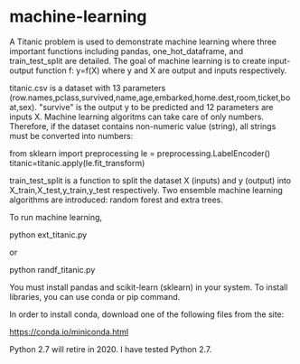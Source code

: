 # machine-learning
A Titanic problem is used to demonstrate machine learning where three important functions including pandas, one_hot_dataframe, and train_test_split are detailed.
The goal of machine learning is to create input-output function f: y=f(X) where y and X are output and inputs respectively.

titanic.csv is a dataset with 13 parameters (row.names,pclass,survived,name,age,embarked,home.dest,room,ticket,boat,sex). "survive" is the output y to be predicted and 12 parameters are inputs X.
Machine learning algoritms can take care of only numbers.
Therefore, if the dataset contains non-numeric value (string), all strings must be converted into numbers:

from sklearn import preprocessing
le = preprocessing.LabelEncoder()
titanic=titanic.apply(le.fit_transform)


train_test_split is a function to split the dataset X (inputs) and y (output) into X_train,X_test,y_train,y_test respectively.
Two ensemble machine learning algorithms are introduced: random forest and extra trees.

To run machine learning, 

python ext_titanic.py

or

python randf_titanic.py

You must install pandas and scikit-learn (sklearn) in your system. To install libraries, you can use conda or pip command.

In order to install conda, download one of the following files from the site:

https://conda.io/miniconda.html

Python 2.7 will retire in 2020. I have tested Python 2.7.
